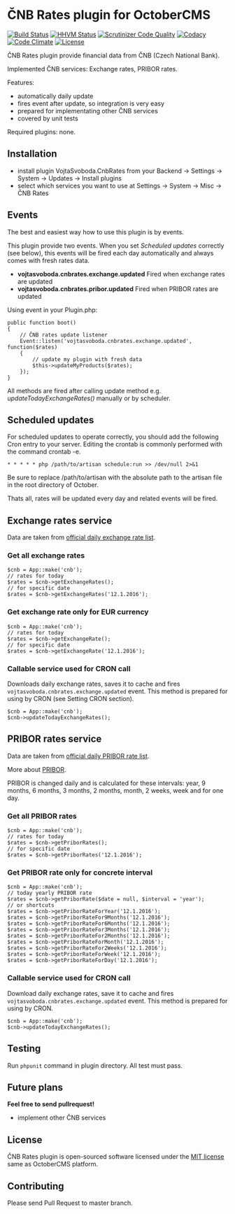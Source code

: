 # ČNB Rates plugin for OctoberCMS

[![Build Status](https://travis-ci.org/vojtasvoboda/oc-cnbrates-plugin.svg?branch=master)](https://travis-ci.org/vojtasvoboda/oc-cnbrates-plugin)
[![HHVM Status](https://img.shields.io/hhvm/symfony/symfony/master.svg)](http://hhvm.h4cc.de/package/vojtasvoboda/oc-cnbrates-plugin)
[![Scrutinizer Code Quality](https://img.shields.io/scrutinizer/g/vojtasvoboda/oc-cnbrates-plugin.svg)](https://scrutinizer-ci.com/g/vojtasvoboda/oc-cnbrates-plugin/?branch=master)
[![Codacy](https://img.shields.io/codacy/e8497321daeb4dbdbec2bcaa8c74206c.svg)](https://www.codacy.com/app/vojtasvoboda/oc-cnbrates-plugin)
[![Code Climate](https://img.shields.io/codeclimate/github/vojtasvoboda/oc-cnbrates-plugin.svg)](https://codeclimate.com/github/vojtasvoboda/oc-cnbrates-plugin)
[![License](https://img.shields.io/badge/license-MIT-blue.svg)](https://github.com/vojtasvoboda/oc-cnbrates-plugin/blob/master/LICENSE)

ČNB Rates plugin provide financial data from ČNB (Czech National Bank).

Implemented ČNB services: Exchange rates, PRIBOR rates.

Features:
- automatically daily update
- fires event after update, so integration is very easy
- prepared for implementating other ČNB services
- covered by unit tests

Required plugins: none.

## Installation

- install plugin VojtaSvoboda.CnbRates from your Backend -> Settings -> System -> Updates -> Install plugins
- select which services you want to use at Settings -> System -> Misc -> ČNB Rates

## Events

The best and easiest way how to use this plugin is by events.

This plugin provide two events. When you set *Scheduled updates* correctly (see below), 
this events will be fired each day automatically and always comes with fresh rates data.

- **vojtasvoboda.cnbrates.exchange.updated** Fired when exchange rates are updated
- **vojtasvoboda.cnbrates.pribor.updated** Fired when PRIBOR rates are updated

Using event in your Plugin.php:

```
public function boot()
{
    // ČNB rates update listener
    Event::listen('vojtasvoboda.cnbrates.exchange.updated', function($rates)
    {
        // update my plugin with fresh data
        $this->updateMyProducts($rates);
    });
}
```

All methods are fired after calling update method e.g. *updateTodayExchangeRates()* 
manually or by scheduler.

## Scheduled updates

For scheduled updates to operate correctly, you should add the following Cron entry 
to your server. Editing the crontab is commonly performed with the command crontab -e.

`* * * * * php /path/to/artisan schedule:run >> /dev/null 2>&1`

Be sure to replace /path/to/artisan with the absolute path to the artisan file in 
the root directory of October.

Thats all, rates will be updated every day and related events will be fired.

## Exchange rates service

Data are taken from [official daily exchange rate list](https://www.cnb.cz/cs/financni_trhy/devizovy_trh/kurzy_devizoveho_trhu/denni_kurz.jsp).

### Get all exchange rates

```
$cnb = App::make('cnb');
// rates for today
$rates = $cnb->getExchangeRates();
// for specific date
$rates = $cnb->getExchangeRates('12.1.2016');
```

### Get exchange rate only for EUR currency

```
$cnb = App::make('cnb');
// rates for today
$rates = $cnb->getExchangeRate();
// for specific date
$rates = $cnb->getExchangeRate('12.1.2016');
```

### Callable service used for CRON call

Downloads daily exchange rates, saves it to cache and fires 
`vojtasvoboda.cnbrates.exchange.updated` event. This method is prepared for 
using by CRON (see Setting CRON section).

```
$cnb = App::make('cnb');
$cnb->updateTodayExchangeRates();
```

## PRIBOR rates service

Data are taken from [official daily PRIBOR rate list](https://www.cnb.cz/cs/financni_trhy/penezni_trh/pribor/denni.jsp).

More about [PRIBOR](https://cs.wikipedia.org/wiki/Prague_InterBank_Offered_Rate).

PRIBOR is changed daily and is calculated for these intervals: year, 9 months, 6 months, 3 months, 2 months, month, 2 weeks, week and for one day.

### Get all PRIBOR rates

```
$cnb = App::make('cnb');
// rates for today
$rates = $cnb->getPriborRates();
// for specific date
$rates = $cnb->getPriborRates('12.1.2016');
```

### Get PRIBOR rate only for concrete interval

```
$cnb = App::make('cnb');
// today yearly PRIBOR rate
$rates = $cnb->getPriborRate($date = null, $interval = 'year');
// or shortcuts
$rates = $cnb->getPriborRateForYear('12.1.2016');
$rates = $cnb->getPriborRateFor9Months('12.1.2016');
$rates = $cnb->getPriborRateFor6Months('12.1.2016');
$rates = $cnb->getPriborRateFor3Months('12.1.2016');
$rates = $cnb->getPriborRateFor2Months('12.1.2016');
$rates = $cnb->getPriborRateForMonth('12.1.2016');
$rates = $cnb->getPriborRateFor2Weeks('12.1.2016');
$rates = $cnb->getPriborRateForWeek('12.1.2016');
$rates = $cnb->getPriborRateForDay('12.1.2016');
```

### Callable service used for CRON call

Download daily exchange rates, save it to cache and fires 
`vojtasvoboda.cnbrates.exchange.updated` event. This method is prepared for 
using by CRON.

```
$cnb = App::make('cnb');
$cnb->updateTodayExchangeRates();
```

## Testing

Run `phpunit` command in plugin directory. All test must pass.

## Future plans

**Feel free to send pullrequest!**

- implement other ČNB services

## License

ČNB Rates plugin is open-sourced software licensed under the [MIT license](http://opensource.org/licenses/MIT) same as OctoberCMS platform.

## Contributing

Please send Pull Request to master branch.
